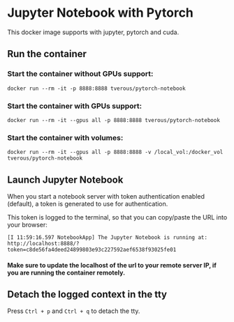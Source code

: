 # Jupyter Notebook with Pytorch

This docker image supports with jupyter, pytorch and cuda.

## Run the container

### Start the container without GPUs support:
```
docker run --rm -it -p 8888:8888 tverous/pytorch-notebook
```

### Start the container with GPUs support:
```
docker run --rm -it --gpus all -p 8888:8888 tverous/pytorch-notebook
```

### Start the container with volumes:
```
docker run --rm -it --gpus all -p 8888:8888 -v /local_vol:/docker_vol tverous/pytorch-notebook
```

## Launch Jupyter Notebook

When you start a notebook server with token authentication enabled (default), a token is generated to use for authentication. 

This token is logged to the terminal, so that you can copy/paste the URL into your browser:
```
[I 11:59:16.597 NotebookApp] The Jupyter Notebook is running at:
http://localhost:8888/?token=c8de56fa4deed24899803e93c227592aef6538f93025fe01
```

#### Make sure to update the localhost of the url to your remote server IP, if you are running the container remotely.

## Detach the logged context in the tty

Press `Ctrl + p` and `Ctrl + q` to detach the tty.
